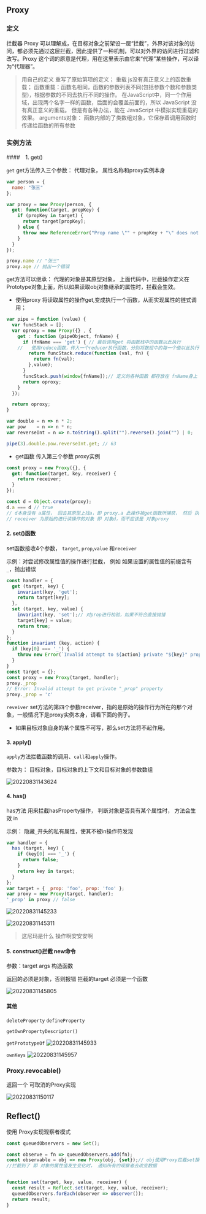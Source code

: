 ## Proxy
### 定义

拦截器
Proxy 可以理解成，在目标对象之前架设一层“拦截”，外界对该对象的访问，都必须先通过这层拦截，因此提供了一种机制，可以对外界的访问进行过滤和改写。Proxy 这个词的原意是代理，用在这里表示由它来“代理”某些操作，可以译为“代理器”。

>用自己的定义 重写了原始第项的定义；
> 重载 js没有真正意义上的函数重载；
> 函数重载：函数名相同，函数的参数列表不同(包括参数个数和参数类型)，根据参数的不同去执行不同的操作。
> 在JavaScript中，同一个作用域，出现两个名字一样的函数，后面的会覆盖前面的，所以 JavaScript 没有真正意义的重载。
> 但是有各种办法，能在 JavaScript 中模拟实现重载的效果。
> arguments对象： 函数内部的了类数组对象，它保存着调用函数时传递给函数的所有参数

### 实例方法 
####　1. get()

`get`
get方法传入三个参数： 代理对象， 属性名称和proxy实例本身 
```js
var person = {
  name: "张三"
};

var proxy = new Proxy(person, {
  get: function(target, propKey) {
    if (propKey in target) {
      return target[propKey];
    } else {
      throw new ReferenceError("Prop name \"" + propKey + "\" does not exist.");
    }
  }
});

proxy.name // "张三"
proxy.age // 抛出一个错误
```

get方法可以继承： 代理的对象是其原型对象， 上面代码中，拦截操作定义在Prototype对象上面，所以如果读取obj对象继承的属性时，拦截会生效。

- 使用proxy 将读取属性的操作get,变成执行一个函数，从而实现属性的链式调用；

```js
var pipe = function (value) {
  var funcStack = [];
  var oproxy = new Proxy({} , {
    get : function (pipeObject, fnName) {
      if (fnName === 'get') { // 最后调用get 将函数栈中的函数以此执行
    //   使用reduce函数，传入一个reducer执行函数，分别将数组中的每一个值以此执行 
        return funcStack.reduce(function (val, fn) {
          return fn(val);
        },value);
      }
      funcStack.push(window[fnName]);// 定义的各种函数 都存放在 fnName身上 
      return oproxy;
    }
  });

  return oproxy;
}

var double = n => n * 2;
var pow    = n => n * n;
var reverseInt = n => n.toString().split("").reverse().join("") | 0;

pipe(3).double.pow.reverseInt.get; // 63
```

- get函数 传入第三个参数 proxy实例

```js
const proxy = new Proxy({}, {
  get: function(target, key, receiver) {
    return receiver;
  }
});

const d = Object.create(proxy);
d.a === d // true
// d本身没有 a属性， 回去其原型上找a，即 proxy.a 此操作被get函数所捕获， 然后 执行函数，返回receiver
// receiver 为原始的进行读操作的对象 即 对象d，而不应该是 对象proxy

```

#### 2. set()函数

set函数接收4个参数， `target`, `prop`,`value` 和`receiver`

示例：对尝试修改属性值的操作进行拦截， 例如 如果设置的属性值的前缀含有`_`，抛出错误

```js
const handler = {
  get (target, key) {
    invariant(key, 'get');
    return target[key];
  },
  set (target, key, value) {
    invariant(key, 'set');// 对prop进行校验，如果不符合直接抛错
    target[key] = value;
    return true;
  }
};
function invariant (key, action) {
  if (key[0] === '_') {
    throw new Error(`Invalid attempt to ${action} private "${key}" property`);
  }
}
const target = {};
const proxy = new Proxy(target, handler);
proxy._prop
// Error: Invalid attempt to get private "_prop" property
proxy._prop = 'c'
```

`reveiver` set方法的第四个参数receiver，指的是原始的操作行为所在的那个对象，一般情况下是proxy实例本身，请看下面的例子。

- 如果目标对象自身的某个属性不可写，那么set方法将不起作用。

#### 3. apply()
`apply`方法拦截函数的调用、`call`和`apply`操作。

参数为： 目标对象，目标对象的上下文和目标对象的参数数组

![20220831143624](https://xd-imgsubmit.oss-cn-beijing.aliyuncs.com/images/20220831143624.png)


#### 4. has()

has方法 用来拦截hasProperty操作， 判断对象是否具有某个属性时， 方法会生效 in

示例： 隐藏`_`开头的私有属性，使其不被in操作符发现
```js
var handler = {
  has (target, key) {
    if (key[0] === '_') {
      return false;
    }
    return key in target;
  }
};
var target = { _prop: 'foo', prop: 'foo' };
var proxy = new Proxy(target, handler);
'_prop' in proxy // false
```

![20220831145233](https://xd-imgsubmit.oss-cn-beijing.aliyuncs.com/images/20220831145233.png)

![20220831145311](https://xd-imgsubmit.oss-cn-beijing.aliyuncs.com/images/20220831145311.png)
> 这尼玛是什么 操作啊安安安啊


#### 5. construct()拦截 new命令

参数：target  args 构造函数

返回的必须是对象，否则报错
拦截的target 必须是一个函数

![20220831145805](https://xd-imgsubmit.oss-cn-beijing.aliyuncs.com/images/20220831145805.png)


#### 其他

`deleteProperty`
`defineProperty`

`getOwnPropertyDescriptor() `

`getPrototypeOf`
![20220831145933](https://xd-imgsubmit.oss-cn-beijing.aliyuncs.com/images/20220831145933.png)

`ownKeys`
![20220831145957](https://xd-imgsubmit.oss-cn-beijing.aliyuncs.com/images/20220831145957.png)

### Proxy.revocable()
返回一个 可取消的Proxy实现

![20220831150117](https://xd-imgsubmit.oss-cn-beijing.aliyuncs.com/images/20220831150117.png)

## Reflect()

使用 Proxy实现观察者模式

```js
const queuedObservers = new Set();

const observe = fn => queuedObservers.add(fn);
const observable = obj => new Proxy(obj, {set});// obj使用Proxy拦截set操作；
//拦截到了 即 对象的属性值发生变化时， 通知所有的观察者去改变数据


function set(target, key, value, receiver) {
  const result = Reflect.set(target, key, value, receiver);
  queuedObservers.forEach(observer => observer());
  return result;
}
```